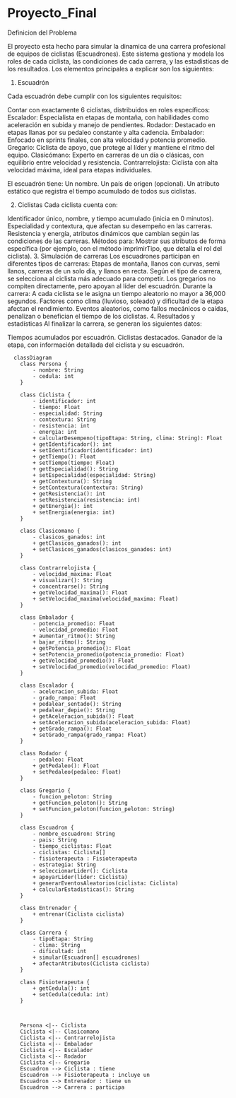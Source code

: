 # Proyecto_Final
Definicion del Problema

El proyecto esta hecho para simular la dinamica de una carrera profesional de equipos de ciclistas (Escuadrones). Este sistema gestiona y modela los roles de cada ciclista, las condiciones de cada carrera, y las estadisticas de los resultados. Los elementos principales a explicar son los siguientes:

1. Escuadrón

Cada escuadrón debe cumplir con los siguientes requisitos:

Contar con exactamente 6 ciclistas, distribuidos en roles específicos:
Escalador: Especialista en etapas de montaña, con habilidades como aceleración en subida y manejo de pendientes.
Rodador: Destacado en etapas llanas por su pedaleo constante y alta cadencia.
Embalador: Enfocado en sprints finales, con alta velocidad y potencia promedio.
Gregario: Ciclista de apoyo, que protege al líder y mantiene el ritmo del equipo.
Clasicómano: Experto en carreras de un día o clásicas, con equilibrio entre velocidad y resistencia.
Contrarrelojista: Ciclista con alta velocidad máxima, ideal para etapas individuales.

El escuadrón tiene:
Un nombre.
Un país de origen (opcional).
Un atributo estático que registra el tiempo acumulado de todos sus ciclistas.

2. Ciclistas
Cada ciclista cuenta con:

Identificador único, nombre, y tiempo acumulado (inicia en 0 minutos).
Especialidad y contextura, que afectan su desempeño en las carreras.
Resistencia y energía, atributos dinámicos que cambian según las condiciones de las carreras.
Métodos para:
Mostrar sus atributos de forma específica (por ejemplo, con el método imprimirTipo, que detalla el rol del ciclista).
3. Simulación de carreras
Los escuadrones participan en diferentes tipos de carreras:
Etapas de montaña, llanos con curvas, semi llanos, carreras de un solo día, y llanos en recta.
Según el tipo de carrera, se selecciona al ciclista más adecuado para competir.
Los gregarios no compiten directamente, pero apoyan al líder del escuadrón.
Durante la carrera:
A cada ciclista se le asigna un tiempo aleatorio no mayor a 36,000 segundos.
Factores como clima (lluvioso, soleado) y dificultad de la etapa afectan el rendimiento.
Eventos aleatorios, como fallos mecánicos o caídas, penalizan o benefician el tiempo de los ciclistas.
4. Resultados y estadísticas
Al finalizar la carrera, se generan los siguientes datos:

Tiempos acumulados por escuadrón.
Ciclistas destacados.
Ganador de la etapa, con información detallada del ciclista y su escuadrón.

```mermaid
  classDiagram
    class Persona {
        - nombre: String
        - cedula: int
    }

    class Ciclista {
        - identificador: int
        - tiempo: Float
        - especialidad: String
        - contextura: String
        - resistencia: int
        - energia: int
        + calcularDesempeno(tipoEtapa: String, clima: String): Float
        + getIdentificador(): int
        + setIdentificador(identificador: int)
        + getTiempo(): Float
        + setTiempo(tiempo: Float)
        + getEspecialidad(): String
        + setEspecialidad(especialidad: String)
        + getContextura(): String
        + setContextura(contextura: String)
        + getResistencia(): int
        + setResistencia(resistencia: int)
        + getEnergia(): int
        + setEnergia(energia: int)
    }

    class Clasicomano {
        - clasicos_ganados: int
        + getClasicos_ganados(): int
        + setClasicos_ganados(clasicos_ganados: int)
    }

    class Contrarrelojista {
        - velocidad_maxima: Float
        + visualizar(): String
        + concentrarse(): String
        + getVelocidad_maxima(): Float
        + setVelocidad_maxima(velocidad_maxima: Float)
    }

    class Embalador {
        - potencia_promedio: Float
        - velocidad_promedio: Float
        + aumentar_ritmo(): String
        + bajar_ritmo(): String
        + getPotencia_promedio(): Float
        + setPotencia_promedio(potencia_promedio: Float)
        + getVelocidad_promedio(): Float
        + setVelocidad_promedio(velocidad_promedio: Float)
    }

    class Escalador {
        - aceleracion_subida: Float
        - grado_rampa: Float
        + pedalear_sentado(): String
        + pedalear_depie(): String
        + getAceleracion_subida(): Float
        + setAceleracion_subida(aceleracion_subida: Float)
        + getGrado_rampa(): Float
        + setGrado_rampa(grado_rampa: Float)
    }

    class Rodador {
        - pedaleo: Float
        + getPedaleo(): Float
        + setPedaleo(pedaleo: Float)
    }

    class Gregario {
        - funcion_peloton: String
        + getFuncion_peloton(): String
        + setFuncion_peloton(funcion_peloton: String)
    }

    class Escuadron {
        - nombre_escuadron: String
        - pais: String
        - tiempo_ciclistas: Float
        - ciclistas: Ciclista[]
        - fisioterapeuta : Fisioterapeuta
        - estrategia: String
        + seleccionarLider(): Ciclista
        + apoyarLider(lider: Ciclista)
        + generarEventosAleatorios(ciclista: Ciclista)
        + calcularEstadisticas(): String
    }

    class Entrenador {
        + entrenar(Ciclista ciclista)
    }

    class Carrera {
        - tipoEtapa: String
        - clima: String
        - dificultad: int
        + simular(Escuadron[] escuadrones)
        + afectarAtributos(Ciclista ciclista)
    }

    class Fisioterapeuta {
        + getCedula(): int
        + setCedula(cedula: int)
    }



    Persona <|-- Ciclista
    Ciclista <|-- Clasicomano
    Ciclista <|-- Contrarrelojista
    Ciclista <|-- Embalador
    Ciclista <|-- Escalador
    Ciclista <|-- Rodador
    Ciclista <|-- Gregario
    Escuadron --> Ciclista : tiene
    Escuadron --> Fisioterapeuta : incluye un
    Escuadron --> Entrenador : tiene un
    Escuadron --> Carrera : participa
